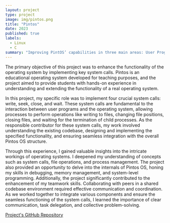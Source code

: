 ```yaml
---
layout: project
type: project
image: img/pintos.png
title: "Pintos"
date: 2023
published: true
labels:
  - Linux
  - C
summary: "Improving PintOS’ capabilities in three main areas: User Programs, Threads, and Virtual Memory."
---
```


The primary objective of this project was to enhance the functionality of the operating system by implementing key system calls. Pintos is an educational operating system developed for teaching purposes, and the project aimed to provide students with hands-on experience in understanding and extending the functionality of a real operating system.

In this project, my specific role was to implement four crucial system calls: write, seek, close, and wait. These system calls are fundamental to the interaction between user programs and the operating system, allowing processes to perform operations like writing to files, changing file positions, closing files, and waiting for the termination of child processes. As the responsible contributor for these system calls, my work involved understanding the existing codebase, designing and implementing the specified functionality, and ensuring seamless integration with the overall Pintos OS structure.

Through this experience, I gained valuable insights into the intricate workings of operating systems. I deepened my understanding of concepts such as system calls, file operations, and process management. The project also provided an opportunity to delve into the internals of Pintos OS, honing my skills in debugging, memory management, and system-level programming. Additionally, the project significantly contributed to the enhancement of my teamwork skills. Collaborating with peers in a shared codebase environment required effective communication and coordination. As we worked together to integrate various components and ensure the seamless functioning of the system calls, I learned the importance of clear communication, task delegation, and collective problem-solving.

[Project's GitHub Repository](https://github.com/Pintos-Project-EE486/Pintos-Project)
